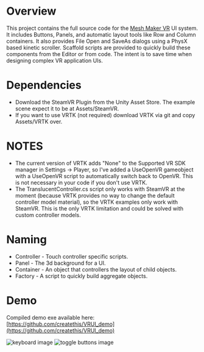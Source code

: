 # Overview

This project contains the full source code for the [Mesh Maker VR](http://store.steampowered.com/app/576790/Mesh_Maker_VR/) UI system. It includes Buttons, Panels, and automatic layout tools like Row and Column containers. It also provides File Open and SaveAs dialogs using a PhysX based kinetic scroller.
Scaffold scripts are provided to quickly build these components from the Editor or from code. The intent is to save time when designing complex VR application UIs.

# Dependencies

* Download the SteamVR Plugin from the Unity Asset Store. The example scene expect it to be at Assets/SteamVR.
* If you want to use VRTK (not required) download VRTK via git and copy Assets/VRTK over.

# NOTES

* The current version of VRTK adds "None" to the Supported VR SDK manager in Settings -> Player, so I've added a UseOpenVR gameobject with a UseOpenVR script to automatically switch back to OpenVR. This is not necessary in your code if you don't use VRTK.
* The TranslucentController.cs script only works with SteamVR at the moment (because VRTK provides no way to change the default controller model material), so the VRTK examples only work with SteamVR. This is the only VRTK limitation and could be solved with custom controller models.

# Naming

* Controller - Touch controller specific scripts.
* Panel - The 3d background for a UI.
* Container - An object that controllers the layout of child objects.
* Factory - A script to quickly build aggregate objects.

# Demo
Compiled demo exe available here: [https://github.com/createthis/VRUI_demo](https://github.com/createthis/VRUI_demo)

![keyboard image](http://i.imgur.com/650cDDP.gif "Keyboard")
![toggle buttons image](http://i.imgur.com/k4CysCr.gif "Toggle Buttons")
